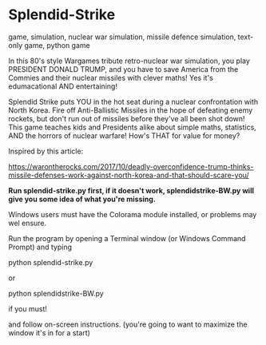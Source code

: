 # Splendid-Strike
game, simulation, nuclear war simulation, missile defence simulation, text-only game, python game

In this 80's style Wargames tribute retro-nuclear war simulation, you play PRESIDENT DONALD TRUMP, and you have to save America from the Commies and their nuclear missiles with clever maths! Yes it's edumacational AND entertaining!

Splendid Strike puts YOU in the hot seat during a nuclear confrontation with North Korea. Fire off Anti-Ballistic Missiles in the hope of defeating enemy rockets, but don't run out of missiles before they've all been shot down! This game teaches kids and Presidents alike about simple maths, statistics, AND the horrors of nuclear warfare! How's THAT for value for money?

Inspired by this article:

https://warontherocks.com/2017/10/deadly-overconfidence-trump-thinks-missile-defenses-work-against-north-korea-and-that-should-scare-you/

**Run splendid-strike.py first, if it doesn't work, splendidstrike-BW.py will give you some idea of what you're missing.**

Windows users must have the Colorama module installed, or problems may wel ensure.

Run the program by opening a Terminal window (or Windows Command Prompt) and typing

python splendid-strike.py

or

python splendidstrike-BW.py

if you must!

and follow on-screen instructions. (you're going to want to maximize the window it's in for  a start)

